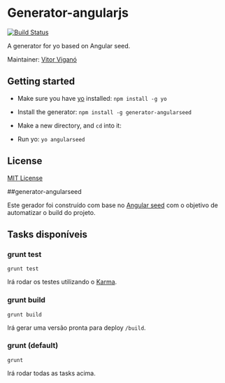 # Generator-angularjs
[![Build Status](https://secure.travis-ci.org/vitorvigano/generator-angularseed.png?branch=master)](https://travis-ci.org/vitorvigano/generator-angularseed)

A generator for yo based on Angular seed.

Maintainer: [Vitor Viganó](https://github.com/vitorvigano)

## Getting started

- Make sure you have [yo](https://github.com/yeoman/yo) installed: `npm install -g yo`

- Install the generator: `npm install -g generator-angularseed`

- Make a new directory, and `cd` into it:

- Run yo: `yo angularseed`

## License

[MIT License](http://en.wikipedia.org/wiki/MIT_License)

##generator-angularseed

Este gerador foi construído com base no [Angular seed](https://github.com/angular/angular-seed) com o objetivo de automatizar o build do projeto.

## Tasks disponíveis

### grunt test

`grunt test`

Irá rodar os testes utilizando o [Karma](http://karma-runner.github.io/).

### grunt build

`grunt build`

Irá gerar uma versão pronta para deploy `/build`.

### grunt (default)

`grunt`

Irá rodar todas as tasks acima.